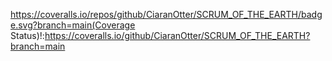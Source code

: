https://coveralls.io/repos/github/CiaranOtter/SCRUM_OF_THE_EARTH/badge.svg?branch=main(Coverage Status)!:https://coveralls.io/github/CiaranOtter/SCRUM_OF_THE_EARTH?branch=main
